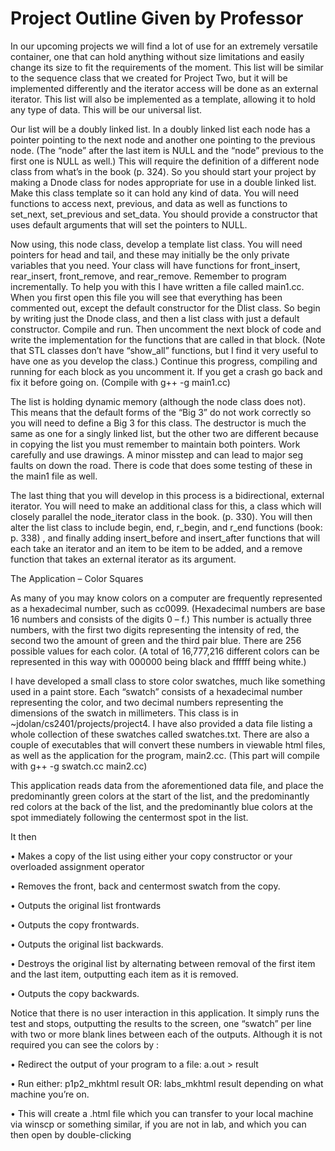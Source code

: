 # Project Outline Given by Professor
In our upcoming projects we will find a lot of use for an extremely versatile container, one that can hold anything without size limitations and easily change its size to fit the requirements of the moment. This list will be similar to the sequence class that we created for Project Two, but it will be implemented differently and the iterator access will be done as an external iterator. This list will also be implemented as a template, allowing it to hold any type of data. This will be our universal list.

Our list will be a doubly linked list. In a doubly linked list each node has a pointer pointing to the next node and another one pointing to the previous node. (The “node” after the last item is NULL and the “node” previous to the first one is NULL as well.) This will require the definition of a different node class from what’s in the book (p. 324). So you should start your project by making a Dnode class for nodes appropriate for use in a double linked list. Make this class template so it can hold any kind of data. You will need functions to access next, previous,  and data as well as functions to set_next, set_previous and set_data. You should provide a constructor that uses default arguments that will set the pointers to NULL.

Now using, this node class, develop a template list class. You will need pointers for head and tail, and these may initially be the only private variables that you need. Your class will have functions for front_insert, rear_insert, front_remove, and rear_remove. Remember to program incrementally. To help you with this I have written a file called main1.cc. When you first open this file you will see that everything has been commented out, except the default constructor for the Dlist class. So begin by writing just the Dnode class, and then a list class with just a default constructor. Compile and run. Then uncomment the next block of code and write the implementation for the functions that are called in that block. (Note that STL classes don’t have “show_all” functions, but I find it very useful to have one as you develop the class.) Continue this progress, compiling and running for each block as you uncomment it. If you get a crash go back and fix it before going on. (Compile with g++ -g main1.cc)

The list is holding dynamic memory (although the node class does not). This means that the default forms of the “Big 3” do not work correctly so you will need to define a Big 3 for this class. The destructor is much the same as one for a singly linked list, but the other two are different because in copying the list you must remember to maintain both pointers. Work carefully and use drawings. A minor misstep and can lead to major seg faults on down the road. There is code that does some testing of these in the main1 file as well.

The last thing that you will develop in this process is a bidirectional, external iterator. You will need to make an additional class for this, a class which will closely parallel the node_iterator class in the book. (p. 330). You will then alter the list class to include begin, end, r_begin, and r_end functions (book: p. 338) , and finally adding insert_before and insert_after functions that will each take an iterator and an item to be item to be added, and a remove function that takes an external iterator as its argument.

	
The Application – Color Squares

As many of you may know colors on a computer are frequently represented as a hexadecimal number, such as cc0099. (Hexadecimal numbers are base 16 numbers and consists of the digits 0 – f.) This number is actually three numbers, with the first two digits representing the intensity of red, the second two the amount of green and the third pair blue. There are 256 possible values for each color. (A total of 16,777,216 different colors can be represented in this way with 000000 being black and ffffff being white.) 

I have developed a small class to store color swatches, much like something used in a paint store. Each “swatch” consists of a hexadecimal number representing the color, and two decimal numbers representing the dimensions of the swatch in millimeters. This class is in ~jdolan/cs2401/projects/project4. I have also provided a data file listing a whole collection of these swatches called swatches.txt. There are also a couple of executables that will convert these numbers in viewable html files, as well as the application for the program, main2.cc. (This part will compile with g++ -g swatch.cc main2.cc)

This application reads data from the aforementioned data file, and place the predominantly green colors at the start of the list, and the predominantly red colors at the back of the list, and the predominantly blue colors at the spot immediately following the centermost spot in the list.

It then

•	Makes a copy of the list using either your copy constructor or your overloaded assignment operator

•	Removes the front, back and centermost swatch from the copy.

•	Outputs the original list frontwards

•	Outputs the copy frontwards.

•	Outputs the original list backwards.

•	Destroys the original list by alternating between removal of the first item and the last item, outputting each item as it is removed.

•	Outputs the copy backwards.

Notice that there is no user interaction in this application. It simply runs the test and stops, outputting the results to the screen, one “swatch” per line with two or more blank lines between each of the outputs. Although it is not required you can see the colors by :

•	Redirect the output of your program to a file: a.out > result

•	Run either: p1p2_mkhtml result OR: labs_mkhtml result depending on what machine you’re on.

•	This will create a .html file which you can transfer to your local machine via winscp or something similar, if you are not in lab, and which you can then open by double-clicking
